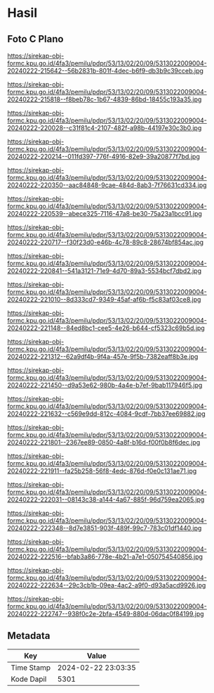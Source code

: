 # Hasil

## Foto C Plano

https://sirekap-obj-formc.kpu.go.id/4fa3/pemilu/pdpr/53/13/02/20/09/5313022009004-20240222-215642--56b2831b-801f-4dec-b6f9-db3b9c39cceb.jpg

https://sirekap-obj-formc.kpu.go.id/4fa3/pemilu/pdpr/53/13/02/20/09/5313022009004-20240222-215818--f8beb78c-1b67-4839-86bd-18455c193a35.jpg

https://sirekap-obj-formc.kpu.go.id/4fa3/pemilu/pdpr/53/13/02/20/09/5313022009004-20240222-220028--c31f81c4-2107-482f-a98b-44197e30c3b0.jpg

https://sirekap-obj-formc.kpu.go.id/4fa3/pemilu/pdpr/53/13/02/20/09/5313022009004-20240222-220214--011fd397-776f-4916-82e9-39a20877f7bd.jpg

https://sirekap-obj-formc.kpu.go.id/4fa3/pemilu/pdpr/53/13/02/20/09/5313022009004-20240222-220350--aac84848-9cae-484d-8ab3-7f76631cd334.jpg

https://sirekap-obj-formc.kpu.go.id/4fa3/pemilu/pdpr/53/13/02/20/09/5313022009004-20240222-220539--abece325-7116-47a8-be30-75a23a1bcc91.jpg

https://sirekap-obj-formc.kpu.go.id/4fa3/pemilu/pdpr/53/13/02/20/09/5313022009004-20240222-220717--f30f23d0-e46b-4c78-89c8-28674bf854ac.jpg

https://sirekap-obj-formc.kpu.go.id/4fa3/pemilu/pdpr/53/13/02/20/09/5313022009004-20240222-220841--541a3121-71e9-4d70-89a3-5534bcf7dbd2.jpg

https://sirekap-obj-formc.kpu.go.id/4fa3/pemilu/pdpr/53/13/02/20/09/5313022009004-20240222-221010--8d333cd7-9349-45af-af6b-f5c83af03ce8.jpg

https://sirekap-obj-formc.kpu.go.id/4fa3/pemilu/pdpr/53/13/02/20/09/5313022009004-20240222-221148--84ed8bc1-cee5-4e26-b644-cf5323c69b5d.jpg

https://sirekap-obj-formc.kpu.go.id/4fa3/pemilu/pdpr/53/13/02/20/09/5313022009004-20240222-221312--62a9df4b-9f4a-457e-9f5b-7382eaff8b3e.jpg

https://sirekap-obj-formc.kpu.go.id/4fa3/pemilu/pdpr/53/13/02/20/09/5313022009004-20240222-221450--d9a53e62-980b-4a4e-b7ef-9bab117946f5.jpg

https://sirekap-obj-formc.kpu.go.id/4fa3/pemilu/pdpr/53/13/02/20/09/5313022009004-20240222-221632--c569e9dd-812c-4084-9cdf-7bb37ee69882.jpg

https://sirekap-obj-formc.kpu.go.id/4fa3/pemilu/pdpr/53/13/02/20/09/5313022009004-20240222-221801--2367ee89-0850-4a8f-b16d-f00f0b8f6dec.jpg

https://sirekap-obj-formc.kpu.go.id/4fa3/pemilu/pdpr/53/13/02/20/09/5313022009004-20240222-221911--fa25b258-56f8-4edc-876d-f0e0c131ae71.jpg

https://sirekap-obj-formc.kpu.go.id/4fa3/pemilu/pdpr/53/13/02/20/09/5313022009004-20240222-222031--08143c38-a144-4a67-885f-96d759ea2065.jpg

https://sirekap-obj-formc.kpu.go.id/4fa3/pemilu/pdpr/53/13/02/20/09/5313022009004-20240222-222348--8d7e3851-903f-489f-99c7-783c01df1440.jpg

https://sirekap-obj-formc.kpu.go.id/4fa3/pemilu/pdpr/53/13/02/20/09/5313022009004-20240222-222516--bfab3a86-778e-4b21-a7e1-050754540856.jpg

https://sirekap-obj-formc.kpu.go.id/4fa3/pemilu/pdpr/53/13/02/20/09/5313022009004-20240222-222634--29c3cb1b-09ea-4ac2-a9f0-d93a5acd9926.jpg

https://sirekap-obj-formc.kpu.go.id/4fa3/pemilu/pdpr/53/13/02/20/09/5313022009004-20240222-222747--938f0c2e-2bfa-4549-880d-06dac0f84199.jpg


## Metadata

| Key        | Value               |
| ---------- | ------------------- |
| Time Stamp | 2024-02-22 23:03:35 |
| Kode Dapil | 5301                |



